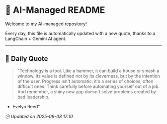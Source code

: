 # 🧠 AI-Managed README

Welcome to my AI-managed repository!

Every day, this file is automatically updated with a new quote, thanks to a LangChain + Gemini AI agent.

---

## 📅 Daily Quote

> "Technology is a tool. Like a hammer, it can build a house or smash a window.
Its value is defined not by its cleverness, but by the intention of the user.
Progress isn't automatic; it's a series of choices, often difficult ones.
Think carefully before automating yourself out of a job.
And remember, a shiny new app doesn't solve problems created by bad leadership.

- Evelyn Reed"

*🕒 Updated on 2025-09-08 17:10*
